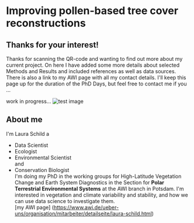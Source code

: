 # Improving pollen-based tree cover reconstructions


## Thanks for your interest!

Thanks for scanning the QR-code and wanting to find out more about my current project. On here I have added some more details about selected Methods and Results and included references as well as data sources. There is also a link to my AWI page with all my contact details.
I'll keep this page up for the duration of the PhD Days, but feel free to contact me if you ...

work in progress...
![test image](/DaSciRecon/images/test.png)

## About me
I'm Laura Schild a
- Data Scientist
- Ecologist
- Environmental Scientist  
and
- Conservation Biologist  
I'm doing my PhD in the working groups for High-Latitude Vegetation Change and Earth System Diagnostics in the Section for **Polar Terrestrial Environmental Systems** at the AWI branch in Potsdam. I'm interested in vegetation and climate variability and stability, and how we can use data science to investigate them.  
[my AWI page] (https://www.awi.de/ueber-uns/organisation/mitarbeiter/detailseite/laura-schild.html)





